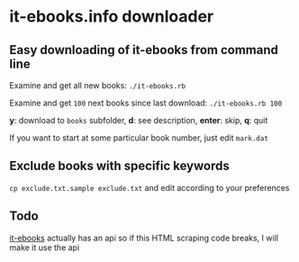 # it-ebooks.info downloader

## Easy downloading of it-ebooks from command line

Examine and get all new books: `./it-ebooks.rb`

Examine and get `100` next books since last download: `./it-ebooks.rb 100`

**y**: download to `books` subfolder, **d**: see description, **enter**: skip, **q**: quit

If you want to start at some particular book number, just edit `mark.dat`

## Exclude books with specific keywords

`cp exclude.txt.sample exclude.txt` and edit according to your preferences

## Todo

[it-ebooks](http://it-ebooks.info) actually has an api so if this HTML scraping code breaks, I will make it use the api
